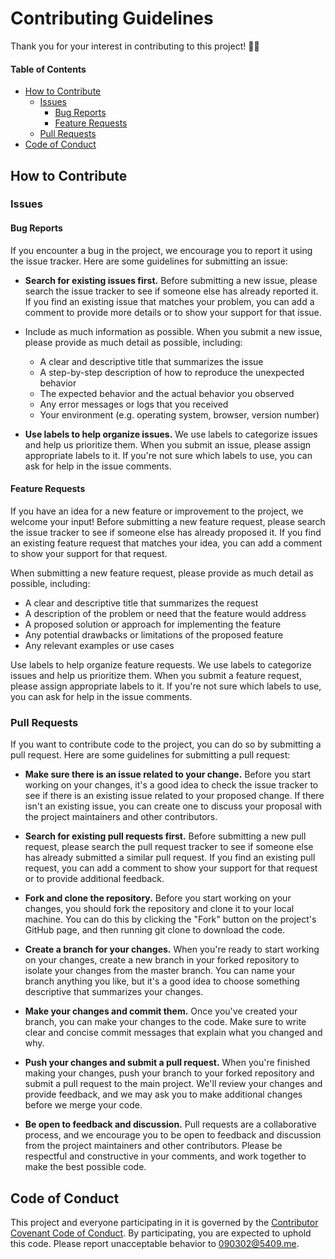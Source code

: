 # Contributing Guidelines

Thank you for your interest in contributing to this project! 🥳🎉

#### Table of Contents

- [How to Contribute](#how-to-contribute)
  - [Issues](#issues)
    - [Bug Reports](#bug-reports)
    - [Feature Requests](#feature-requests)
  - [Pull Requests](#pull-requests)
- [Code of Conduct](#code-of-conduct)

## How to Contribute

### Issues

#### Bug Reports

If you encounter a bug in the project, we encourage you to report it using the
issue tracker. Here are some guidelines for submitting an issue:

- **Search for existing issues first.** Before submitting a new issue, please
  search the issue tracker to see if someone else has already reported it. If
  you find an existing issue that matches your problem, you can add a comment to
  provide more details or to show your support for that issue.

- Include as much information as possible. When you submit a new issue, please
  provide as much detail as possible, including:

  - A clear and descriptive title that summarizes the issue
  - A step-by-step description of how to reproduce the unexpected behavior
  - The expected behavior and the actual behavior you observed
  - Any error messages or logs that you received
  - Your environment (e.g. operating system, browser, version number)

- **Use labels to help organize issues.** We use labels to categorize issues and
  help us prioritize them. When you submit an issue, please assign appropriate
  labels to it. If you're not sure which labels to use, you can ask for help in
  the issue comments.

#### Feature Requests

If you have an idea for a new feature or improvement to the project, we welcome
your input! Before submitting a new feature request, please search the issue
tracker to see if someone else has already proposed it. If you find an existing
feature request that matches your idea, you can add a comment to show your
support for that request.

When submitting a new feature request, please provide as much detail as
possible, including:

- A clear and descriptive title that summarizes the request
- A description of the problem or need that the feature would address
- A proposed solution or approach for implementing the feature
- Any potential drawbacks or limitations of the proposed feature
- Any relevant examples or use cases

Use labels to help organize feature requests. We use labels to categorize issues
and help us prioritize them. When you submit a feature request, please assign
appropriate labels to it. If you're not sure which labels to use, you can ask
for help in the issue comments.

### Pull Requests

If you want to contribute code to the project, you can do so by submitting a
pull request. Here are some guidelines for submitting a pull request:

- **Make sure there is an issue related to your change.** Before you start
  working on your changes, it's a good idea to check the issue tracker to see if
  there is an existing issue related to your proposed change. If there isn't an
  existing issue, you can create one to discuss your proposal with the project
  maintainers and other contributors.

- **Search for existing pull requests first.** Before submitting a new pull
  request, please search the pull request tracker to see if someone else has
  already submitted a similar pull request. If you find an existing pull
  request, you can add a comment to show your support for that request or to
  provide additional feedback.

- **Fork and clone the repository.** Before you start working on your changes,
  you should fork the repository and clone it to your local machine. You can do
  this by clicking the "Fork" button on the project's GitHub page, and then
  running git clone to download the code.

- **Create a branch for your changes.** When you're ready to start working on
  your changes, create a new branch in your forked repository to isolate your
  changes from the master branch. You can name your branch anything you like,
  but it's a good idea to choose something descriptive that summarizes your
  changes.

- **Make your changes and commit them.** Once you've created your branch, you
  can make your changes to the code. Make sure to write clear and concise commit
  messages that explain what you changed and why. <!-- Todo: Add link to commit
  message guidelines. -->

- **Push your changes and submit a pull request.** When you're finished making
  your changes, push your branch to your forked repository and submit a pull
  request to the main project. We'll review your changes and provide feedback,
  and we may ask you to make additional changes before we merge your code.

- **Be open to feedback and discussion.** Pull requests are a collaborative
  process, and we encourage you to be open to feedback and discussion from the
  project maintainers and other contributors. Please be respectful and
  constructive in your comments, and work together to make the best possible
  code.

## Code of Conduct

This project and everyone participating in it is governed by the
[Contributor Covenant Code of Conduct](CODE_OF_CONDUCT.md). By participating,
you are expected to uphold this code. Please report unacceptable behavior to
<090302@5409.me>.
